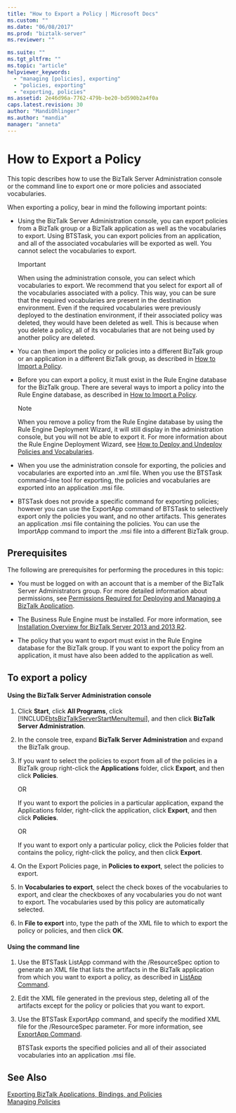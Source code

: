 ```yaml
---
title: "How to Export a Policy | Microsoft Docs"
ms.custom: ""
ms.date: "06/08/2017"
ms.prod: "biztalk-server"
ms.reviewer: ""

ms.suite: ""
ms.tgt_pltfrm: ""
ms.topic: "article"
helpviewer_keywords: 
  - "managing [policies], exporting"
  - "policies, exporting"
  - "exporting, policies"
ms.assetid: 2e46d96a-7762-479b-be20-bd590b2a4f0a
caps.latest.revision: 30
author: "MandiOhlinger"
ms.author: "mandia"
manager: "anneta"
---
```

# How to Export a Policy
This topic describes how to use the BizTalk Server Administration console or the command line to export one or more policies and associated vocabularies.  
  
 When exporting a policy, bear in mind the following important points:  
  
-   Using the BizTalk Server Administration console, you can export policies from a BizTalk group or a BizTalk application as well as the vocabularies to export. Using BTSTask, you can export policies from an application, and all of the associated vocabularies will be exported as well. You cannot select the vocabularies to export.  
  
    > [!IMPORTANT]
    >  When using the administration console, you can select which vocabularies to export. We recommend that you select for export all of the vocabularies associated with a policy. This way, you can be sure that the required vocabularies are present in the destination environment. Even if the required vocabularies were previously deployed to the destination environment, if their associated policy was deleted, they would have been deleted as well. This is because when you delete a policy, all of its vocabularies that are not being used by another policy are deleted.  
  
-   You can then import the policy or policies into a different BizTalk group or an application in a different BizTalk group, as described in [How to Import a Policy](../core/how-to-import-a-policy.md).  
  
-   Before you can export a policy, it must exist in the Rule Engine database for the BizTalk group. There are several ways to import a policy into the Rule Engine database, as described in [How to Import a Policy](../core/how-to-import-a-policy.md).  
  
    > [!NOTE]
    >  When you remove a policy from the Rule Engine database by using the Rule Engine Deployment Wizard, it will still display in the administration console, but you will not be able to export it. For more information about the Rule Engine Deployment Wizard, see [How to Deploy and Undeploy Policies and Vocabularies](../core/how-to-deploy-and-undeploy-policies-and-vocabularies.md).  
  
-   When you use the administration console for exporting, the policies and vocabularies are exported into an .xml file. When you use the BTSTask command-line tool for exporting, the policies and vocabularies are exported into an application .msi file.  
  
-   BTSTask does not provide a specific command for exporting policies; however you can use the ExportApp command of BTSTask to selectively export only the policies you want, and no other artifacts. This generates an application .msi file containing the policies. You can use the ImportApp command to import the .msi file into a different BizTalk group.  
  
## Prerequisites  
 The following are prerequisites for performing the procedures in this topic:  
  
-   You must be logged on with an account that is a member of the BizTalk Server Administrators group. For more detailed information about permissions, see [Permissions Required for Deploying and Managing a BizTalk Application](../core/permissions-required-for-deploying-and-managing-a-biztalk-application.md).  
  
-   The Business Rule Engine must be installed. For more information, see [Installation Overview for BizTalk Server 2013 and 2013 R2](http://msdn.microsoft.com/library/8041926c-cfc9-4eaf-9c28-a2c6e8015bc5).  
  
-   The policy that you want to export must exist in the Rule Engine database for the BizTalk group. If you want to export the policy from an application, it must have also been added to the application as well.  
  
## To export a policy  
  
#### Using the BizTalk Server Administration console  
  
1. Click **Start**, click **All Programs**, click [!INCLUDE[btsBizTalkServerStartMenuItemui](../includes/btsbiztalkserverstartmenuitemui-md.md)], and then click **BizTalk Server Administration**.  
  
2. In the console tree, expand **BizTalk Server Administration** and expand the BizTalk group.  
  
3. If you want to select the policies to export from all of the policies in a BizTalk group right-click the **Applications** folder, click **Export**, and then click **Policies**.  
  
    OR  
  
    If you want to export the policies in a particular application, expand the Applications folder, right-click the application, click **Export**, and then click **Policies**.  
  
    OR  
  
    If you want to export only a particular policy, click the Policies folder that contains the policy, right-click the policy, and then click **Export**.  
  
4. On the Export Policies page, in **Policies to export**, select the policies to export.  
  
5. In **Vocabularies to export**, select the check boxes of the vocabularies to export, and clear the checkboxes of any vocabularies you do not want to export. The vocabularies used by this policy are automatically selected.  
  
6. In **File to export** into, type the path of the XML file to which to export the policy or policies, and then click **OK**.  
  
#### Using the command line  
  
1.  Use the BTSTask ListApp command with the /ResourceSpec option to generate an XML file that lists the artifacts in the BizTalk application from which you want to export a policy, as described in [ListApp Command](../core/listapp-command.md).  
  
2.  Edit the XML file generated in the previous step, deleting all of the artifacts except for the policy or policies that you want to export.  
  
3.  Use the BTSTask ExportApp command, and specify the modified XML file for the /ResourceSpec parameter. For more information, see [ExportApp Command](../core/exportapp-command.md).  
  
     BTSTask exports the specified policies and all of their associated vocabularies into an application .msi file.  
  
## See Also  
 [Exporting BizTalk Applications, Bindings, and Policies](../core/exporting-biztalk-applications-bindings-and-policies.md)   
 [Managing Policies](../core/managing-policies.md)